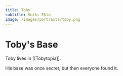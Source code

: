 ```yaml
---
title: Toby
subtitle: Sniki Ekto
image: /images/portraits/toby.png
---
```


# Toby's Base
Toby lives in [[Tobytopia]].

His base was once secret, but then everyone found it.